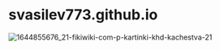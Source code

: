 # svasilev773.github.io




![1644855676_21-fikiwiki-com-p-kartinki-khd-kachestva-21](https://user-images.githubusercontent.com/115039741/194723632-9a8ee25e-9a83-4f0b-8454-9eac8009f567.jpg)

